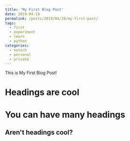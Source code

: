 ```yaml
---
title: 'My First Blog Post'
date: 2019-04-19
permalink: /posts/2019/04/19/my-first-post/
tags:
  - first
  - experiment
  - learn
  - python
categories:
  - notech
  - personal
  - private
---
```


This is My First Blog Post!

Headings are cool
======

You can have many headings
======

Aren't headings cool?
------
